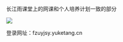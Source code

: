 长江雨课堂上的网课和个人培养计划一致的部分

![](C:\Study\Note\Normal\picture\屏幕截图%202022-08-30%20161055.png)

登录网址：fzuyjsy.yuketang.cn


